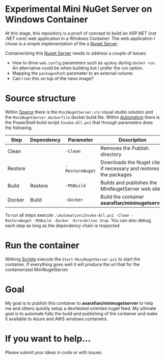 # Experimental Mini NuGet Server on Windows Container

At this stage, this repository is a proof of concept to build an ASP.NET (not .NET core) web application in a Windows Container. 
The web application I chose is a simple implementation of the a [Nuget Server](http://nugetserver.net/). 

Containerizing this [Nuget Server](http://nugetserver.net/) needs to address a couple of issues:

- How to drive `web.config` parameters such as `apiKey` during `docker run`. An alternative could be when building but I prefer the run option.
- Mapping the `packagesPath` parameter to an external volume.
- Can I run this on top of the nano image?

# Source structure

Within [Source](Source) there is the `MiniNugetServer.sln` visual studio solution and the `MiniNugetServer.dockerfile` docker build file. 
Within [Automation](Automation) there is the PowerShell build script `Invoke-All.ps1` that through parameters does the following.

| Step | Dependency | Parameter | Description |
| ---- | ---------- | --------- | ----------- |
| Clean | | `-Clean` | Removes the Publish directory |
| Restore | | `-RestoreNuget` | Downloads the Nuget client if necessary and restores the packages |
| Build | Restore | `-MSBuild` | Builds and publishes the MiniNugetServer web site |
| Docker | Build | `-Docker` |  Build the container **asarafian/mininugetserver** |

To run all steps execute `.\Automation\Invoke-All.ps1 -Clean -RestoreNuget -MSBuild -Docker -ErrorAction Stop`. 
You can also debug each step as long as the dependency chain is respected.

# Run the container

Withing [Scripts](Scripts) execute the `Start-MiniNugetServer.ps1` to start the container. 
If everything goes well it will produce the url that for the containerized MiniNugetServer

# Goal 

My goal is to publish this container to **asarafian/mininugetserver** to help me and others quickly setup a dev/tested oriented nuget feed. 
My ultimate goal is to automate fully the build and publishing of the container and make it available to Azure and AWS windows containers.

# If you want to help...

Please submit your ideas in code or with issues. 